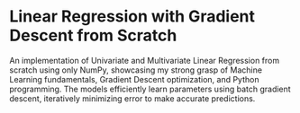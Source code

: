 # Linear Regression with Gradient Descent from Scratch
An implementation of Univariate and Multivariate Linear Regression from scratch using only NumPy, showcasing my strong grasp of Machine Learning fundamentals, Gradient Descent optimization, and Python programming. The models efficiently learn parameters using batch gradient descent, iteratively minimizing error to make accurate predictions.
